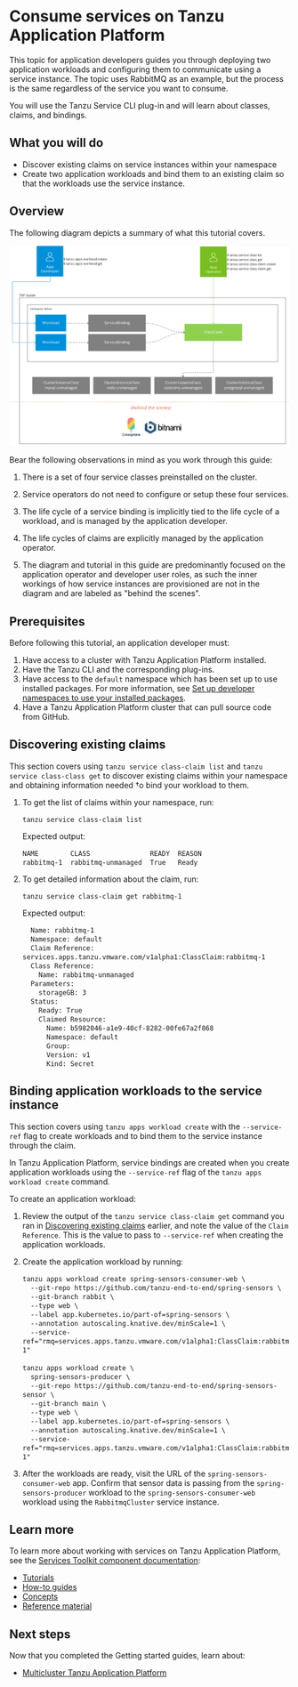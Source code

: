 # Consume services on Tanzu Application Platform

This topic for application developers guides you through deploying two application workloads and configuring
them to communicate using a service instance.
The topic uses RabbitMQ as an example, but the process is the same regardless of the service you
want to consume.

You will use the Tanzu Service CLI plug-in and will learn about classes, claims, and bindings.

## <a id="you-will"></a>What you will do

- Discover existing claims on service instances within your namespace
- Create two application workloads and bind them to an existing claim so that
the workloads use the service instance.

## <a id="overview"></a>Overview

The following diagram depicts a summary of what this tutorial covers.

![In the default namespace there are two app workloads, each connected to a service binding. The service bindings refer to one class claim.](../images/getting-started-stk-1.png)

Bear the following observations in mind as you work through this guide:

1. There is a set of four service classes preinstalled on the cluster.

1. Service operators do not need to configure or setup these four services.

1. The life cycle of a service binding is implicitly tied to the life cycle of a workload,
   and is managed by the application developer.

1. The life cycles of claims are explicitly managed by the application operator.

1. The diagram and tutorial in this guide are predominantly focused on the application operator and
   developer user roles, as such the inner workings of how service instances are provisioned are not
   in the diagram and are labeled as "behind the scenes".

## <a id="stk-prereqs"></a> Prerequisites

Before following this tutorial, an application developer must:

1. Have access to a cluster with Tanzu Application Platform installed.
1. Have the Tanzu CLI and the corresponding plug-ins.
1. Have access to the `default` namespace which has been set up to use installed packages.
For more information, see [Set up developer namespaces to use your installed packages](../install-online/set-up-namespaces.hbs.md).
1. Have a Tanzu Application Platform cluster that can pull source code from GitHub.

## <a id="stk-discover-claims"></a> Discovering existing claims

This section covers using `tanzu service class-claim list` and `tanzu service class-class get`
to discover existing claims within your namespace and obtaining information needed †o bind your
workload to them.

1. To get the list of claims within your namespace, run:

    ```console
    tanzu service class-claim list
    ```

    Expected output:

    ```console
    NAME        CLASS               READY  REASON
    rabbitmq-1  rabbitmq-unmanaged  True   Ready
    ```

1. To get detailed information about the claim, run:

    ```console
    tanzu service class-claim get rabbitmq-1
    ```

    Expected output:

    ```console
      Name: rabbitmq-1
      Namespace: default
      Claim Reference: services.apps.tanzu.vmware.com/v1alpha1:ClassClaim:rabbitmq-1
      Class Reference:
        Name: rabbitmq-unmanaged
      Parameters:
        storageGB: 3
      Status:
        Ready: True
        Claimed Resource:
          Name: b5982046-a1e9-40cf-8282-00fe67a2f868
          Namespace: default
          Group:
          Version: v1
          Kind: Secret
    ```

## <a id="stk-bind"></a> Binding application workloads to the service instance

This section covers using `tanzu apps workload create` with the `--service-ref` flag to create
workloads and to bind them to the service instance through the claim.

In Tanzu Application Platform, service bindings are created when you create application workloads
using the `--service-ref` flag of the `tanzu apps workload create` command.

To create an application workload:

1. Review the output of the `tanzu service class-claim get` command you ran in
[Discovering existing claims](#stk-discover-claims) earlier, and note the value of the `Claim Reference`.
This is the value to pass to `--service-ref` when creating the application workloads.

1. Create the application workload by running:

    ```console
    tanzu apps workload create spring-sensors-consumer-web \
      --git-repo https://github.com/tanzu-end-to-end/spring-sensors \
      --git-branch rabbit \
      --type web \
      --label app.kubernetes.io/part-of=spring-sensors \
      --annotation autoscaling.knative.dev/minScale=1 \
      --service-ref="rmq=services.apps.tanzu.vmware.com/v1alpha1:ClassClaim:rabbitmq-1"

    tanzu apps workload create \
      spring-sensors-producer \
      --git-repo https://github.com/tanzu-end-to-end/spring-sensors-sensor \
      --git-branch main \
      --type web \
      --label app.kubernetes.io/part-of=spring-sensors \
      --annotation autoscaling.knative.dev/minScale=1 \
      --service-ref="rmq=services.apps.tanzu.vmware.com/v1alpha1:ClassClaim:rabbitmq-1"
    ```

1. After the workloads are ready, visit the URL of the `spring-sensors-consumer-web` app.
Confirm that sensor data is passing from the `spring-sensors-producer` workload to
the `spring-sensors-consumer-web` workload using the `RabbitmqCluster` service instance.

## <a id="stk-use-cases"></a> Learn more

To learn more about working with services on Tanzu Application Platform, see the
[Services Toolkit component documentation](../services-toolkit/about.hbs.md):

- [Tutorials](../services-toolkit/tutorials/index.hbs.md)
- [How-to guides](../services-toolkit/how-to-guides/index.hbs.md)
- [Concepts](../services-toolkit/concepts/index.hbs.md)
- [Reference material](../services-toolkit/reference/index.hbs.md)

## Next steps

Now that you completed the Getting started guides, learn about:

- [Multicluster Tanzu Application Platform](../multicluster/about.md)
